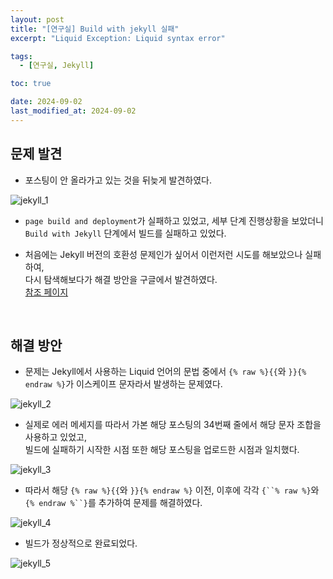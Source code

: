 ```yaml
---
layout: post
title: "[연구실] Build with jekyll 실패"
excerpt: "Liquid Exception: Liquid syntax error"

tags:
  - [연구실, Jekyll]

toc: true

date: 2024-09-02
last_modified_at: 2024-09-02
---
```

## 문제 발견
- 포스팅이 안 올라가고 있는 것을 뒤늦게 발견하였다.  

![jekyll_1][def2]

- `page build and deployment`가 실패하고 있었고, 세부 단계 진행상황을 보았더니 `Build with Jekyll` 단계에서 빌드를 실패하고 있었다.  

- 처음에는 Jekyll 버전의 호환성 문제인가 싶어서 이런저런 시도를 해보았으나 실패하여,  
다시 탐색해보다가 해결 방안을 구글에서 발견하였다.  
[참조 페이지][def]  

<br>

## 해결 방안
- 문제는 Jekyll에서 사용하는 Liquid 언어의 문법 중에서 `{% raw %}{{`와 `}}{% endraw %}`가 이스케이프 문자라서 발생하는 문제였다.  

![jekyll_2][def3]  

- 실제로 에러 메세지를 따라서 가본 해당 포스팅의 34번째 줄에서 해당 문자 조합을 사용하고 있었고,  
빌드에 실패하기 시작한 시점 또한 해당 포스팅을 업로드한 시점과 일치했다.  

![jekyll_3][def4]  

- 따라서 해당 `{% raw %}{{`와 `}}{% endraw %}` 이전, 이후에 각각 `{``% raw %}`와 `{% endraw %``}`를 추가하여 문제를 해결하였다.  

![jekyll_4][def5]

- 빌드가 정상적으로 완료되었다.  

![jekyll_5][def6]

[def]: https://iamheesoo.github.io/blog//gitblog-sol-jekyll02
[def2]: https://i.imgur.com/r9IdfQV.png
[def3]: https://i.imgur.com/2kWYAFG.png
[def4]: https://i.imgur.com/cttZ6ro.png
[def5]: https://i.imgur.com/Bh2fg2B.png
[def6]: https://i.imgur.com/zOO05qq.png